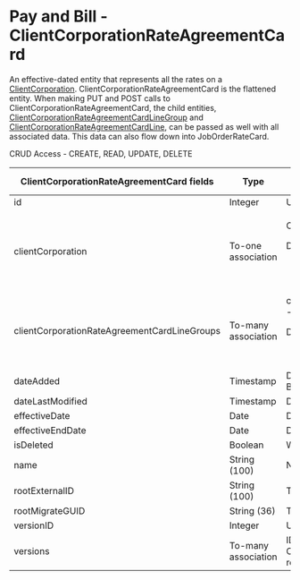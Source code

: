 # Pay and Bill - ClientCorporationRateAgreementCard

An effective-dated entity that represents all the rates on a [ClientCorporation](https://bullhorn.github.io/rest-api-docs/entityref.html#clientcorporation).
ClientCorporationRateAgreementCard is the flattened entity. When making PUT and POST calls
to ClientCorporationRateAgreementCard, the child entities, [ClientCorporationRateAgreementCardLineGroup](https://bullhorn.github.io/rest-api-docs/entityref.html#pay-and-bill-clientcorporationrateagreementcardlinegroup) and [ClientCorporationRateAgreementCardLine](https://bullhorn.github.io/rest-api-docs/entityref.html#pay-and-bill-clientcorporationrateagreementcardline),
can be passed as well with all associated data. This data can also flow down into JobOrderRateCard.

CRUD Access - CREATE, READ, UPDATE, DELETE

<table>
    <colgroup>
        <col width="20%" />
        <col width="20%" />
        <col width="20%" />
        <col width="20%" />
        <col width="20%" />
    </colgroup>
    <thead>
        <tr class="header">
            <th>ClientCorporationRateAgreementCard fields</th>
            <th>Type</th>
            <th>Description</th>
            <th>Not null</th>
            <th>Read-only</th>
        </tr>
    </thead>
    <tbody>
        <tr class="even">
            <td>id</td>
            <td>Integer</td>
            <td>Unique identifier for this entity.</td>
            <td>X</td>
            <td>X</td>
        </tr>
        <tr class="odd">
            <td>clientCorporation</td>
            <td>To-one association</td>
            <td><p>ClientCorporation.</p>
                <p>Default fields:</p>
                <ul>
                    <li>id</li>
                    <li>title</li>
                </ul></td>
            <td>X</td>
            <td>X</td>
        </tr>
        <tr class="even">
            <td>clientCorporationRateAgreementCardLineGroups</td>
            <td>To-many association</td>
            <td>clientCorporationRateAgreementCardLineGroup - list of IDs of the associated rate groups.
                <p>Default fields:</p>
                <ul>
                    <li>id</li>
                </ul></td>
            <td></td>
            <td>X</td>
        </tr>
        <tr class="odd">
            <td>dateAdded</td>
            <td>Timestamp</td>
            <td>Date on which this record was created in the Bullhorn system.</td>
            <td>X</td>
            <td>X</td>
        </tr>
        <tr class="even">
            <td>dateLastModified</td>
            <td>Timestamp</td>
            <td>Date on which this record was last modified.</td>
            <td>X</td>
            <td>X</td>
        </tr>
        <tr class="odd">
            <td>effectiveDate</td>
            <td>Date</td>
            <td>Date when the record is effective.</td>
            <td>X</td>
            <td></td>
        </tr>
        <tr class="even">
            <td>effectiveEndDate</td>
            <td>Date</td>
            <td>Date until when the record is effective.</td>
            <td></td>
            <td>X</td>
        </tr>
        <tr class="odd">
            <td>isDeleted</td>
            <td>Boolean</td>
            <td>Whether entity is deleted.</td>
            <td>X</td>
            <td>X</td>
        </tr>
        <tr class="even">
            <td>name</td>
            <td>String (100)</td>
            <td>Name of the rate card.</td>
            <td>X</td>
            <td></td>
        </tr>
        <tr class="odd">
            <td>rootExternalID</td>
            <td>String (100)</td>
            <td>The root external ID.</td>
            <td></td>
            <td>X</td>
        </tr>
        <tr class="even">
            <td>rootMigrateGUID</td>
            <td>String (36)</td>
            <td>The root migrate GUID.</td>
            <td></td>
            <td>X</td>
        </tr>
        <tr class="odd">
            <td>versionID</td>
            <td>Integer</td>
            <td>Unique Identifier for the current version.</td>
            <td>X</td>
            <td>X</td>
        </tr>
        <tr class="even">
            <td>versions</td>
            <td>To-many association</td>
            <td>IDs of associated ClientCorporationRateAgreementCardVersion records.</td>
            <td></td>
            <td>X</td>
        </tr>
    </tbody>
</table>
